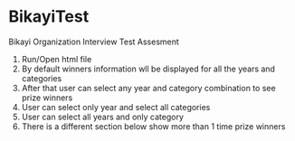 # BikayiTest
Bikayi Organization Interview Test Assesment


1. Run/Open html file
2. By default winners information wll be displayed for all the years and categories
3. After that user can select any year and category combination to see prize winners
4. User can select only year and select all categories
5. User can select all years and only category
6. There is a different section below show more than 1 time prize winners

